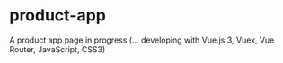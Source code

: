 # product-app
A product app page in progress (... developing with Vue.js 3, Vuex, Vue Router, JavaScript, CSS3)
